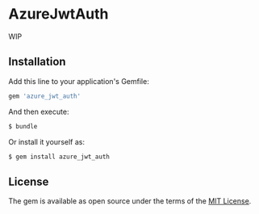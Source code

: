 # AzureJwtAuth

WIP

## Installation

Add this line to your application's Gemfile:

```ruby
gem 'azure_jwt_auth'
```

And then execute:

```bash
$ bundle
```

Or install it yourself as:

```bash
$ gem install azure_jwt_auth
```

## License

The gem is available as open source under the terms of the [MIT License](http://opensource.org/licenses/MIT).
